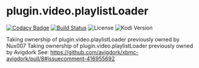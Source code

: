 # plugin.video.playlistLoader

[![Codacy Badge](https://api.codacy.com/project/badge/Grade/12ac55a57d49490aa15bb88042fced9e)](https://www.codacy.com/gh/AVFLIX/plugin.video.playlistLoader?utm_source=github.com&amp;utm_medium=referral&amp;utm_content=AVFLIX/plugin.video.playlistLoader&amp;utm_campaign=Badge_Grade)
[![Build Status](https://travis-ci.com/AVFLIX/plugin.video.playlistLoader.svg?branch=master)](https://travis-ci.com/github/AVFLIX/plugin.video.playlistLoader)
![License](https://img.shields.io/badge/license-GPL--3.0--only-success.svg)
![Kodi Version](https://img.shields.io/badge/kodi-matrix%2B-success.svg)

Taking ownership of plugin.video.playlistLoader previously owned by Nux007
Taking ownership of plugin.video.playlistLoader previously owned by Avigdork
See: https://github.com/avigdork/xbmc-avigdork/pull/8#issuecomment-416955692
